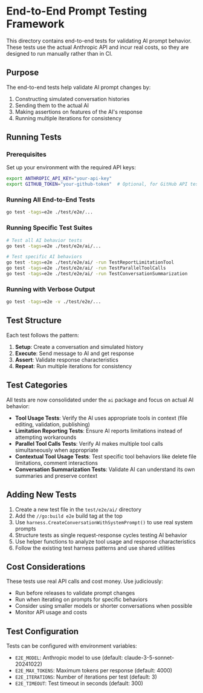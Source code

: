 # End-to-End Prompt Testing Framework

This directory contains end-to-end tests for validating AI prompt behavior. These tests use the actual Anthropic API and incur real costs, so they are designed to run manually rather than in CI.

## Purpose

The end-to-end tests help validate AI prompt changes by:

1. Constructing simulated conversation histories
2. Sending them to the actual AI
3. Making assertions on features of the AI's response
4. Running multiple iterations for consistency

## Running Tests

### Prerequisites

Set up your environment with the required API keys:

```bash
export ANTHROPIC_API_KEY="your-api-key"
export GITHUB_TOKEN="your-github-token"  # Optional, for GitHub API tests
```

### Running All End-to-End Tests

```bash
go test -tags=e2e ./test/e2e/...
```

### Running Specific Test Suites

```bash
# Test all AI behavior tests
go test -tags=e2e ./test/e2e/ai/...

# Test specific AI behaviors
go test -tags=e2e ./test/e2e/ai/ -run TestReportLimitationTool
go test -tags=e2e ./test/e2e/ai/ -run TestParallelToolCalls
go test -tags=e2e ./test/e2e/ai/ -run TestConversationSummarization
```

### Running with Verbose Output

```bash
go test -tags=e2e -v ./test/e2e/...
```

## Test Structure

Each test follows the pattern:

1. **Setup**: Create a conversation and simulated history
2. **Execute**: Send message to AI and get response
3. **Assert**: Validate response characteristics
4. **Repeat**: Run multiple iterations for consistency

## Test Categories

All tests are now consolidated under the `ai` package and focus on actual AI behavior:

- **Tool Usage Tests**: Verify the AI uses appropriate tools in context (file editing, validation, publishing)
- **Limitation Reporting Tests**: Ensure AI reports limitations instead of attempting workarounds
- **Parallel Tool Calls Tests**: Verify AI makes multiple tool calls simultaneously when appropriate
- **Contextual Tool Usage Tests**: Test specific tool behaviors like delete file limitations, comment interactions
- **Conversation Summarization Tests**: Validate AI can understand its own summaries and preserve context

## Adding New Tests

1. Create a new test file in the `test/e2e/ai/` directory
2. Add the `//go:build e2e` build tag at the top
3. Use `harness.CreateConversationWithSystemPrompt()` to use real system prompts
4. Structure tests as single request-response cycles testing AI behavior
5. Use helper functions to analyze tool usage and response characteristics
6. Follow the existing test harness patterns and use shared utilities

## Cost Considerations

These tests use real API calls and cost money. Use judiciously:

- Run before releases to validate prompt changes
- Run when iterating on prompts for specific behaviors
- Consider using smaller models or shorter conversations when possible
- Monitor API usage and costs

## Test Configuration

Tests can be configured with environment variables:

- `E2E_MODEL`: Anthropic model to use (default: claude-3-5-sonnet-20241022)
- `E2E_MAX_TOKENS`: Maximum tokens per response (default: 4000) 
- `E2E_ITERATIONS`: Number of iterations per test (default: 3)
- `E2E_TIMEOUT`: Test timeout in seconds (default: 300)